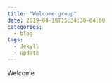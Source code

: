 ```yaml
---
title: "Welcome group"
date: 2019-04-18T15:34:30-04:00
categories:
  - blog
tags:
  - Jekyll
  - update
---
```


Welcome

